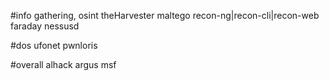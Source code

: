 #info gathering, osint
theHarvester
maltego
recon-ng|recon-cli|recon-web
faraday
nessusd

#dos
ufonet
pwnloris

#overall
alhack
argus
msf
